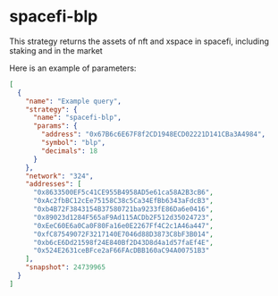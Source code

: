 # spacefi-blp

This strategy returns the assets of nft and xspace in spacefi, including staking and in the market

Here is an example of parameters:

```json
[
  {
    "name": "Example query",
    "strategy": {
      "name": "spacefi-blp",
      "params": {
        "address": "0x67B6c6E67F8f2CD1948ECD02221D141CBa3A4984",
        "symbol": "blp",
        "decimals": 18
      }
    },
    "network": "324",
    "addresses": [
      "0x8633500EF5c41CE955B4958AD5e61ca58A2B3cB6",
      "0xAc2fbBC12cEe75158C38c5Ca34EfBb6343aFdcB3",
      "0xb4B72F3843154B37580721ba9233fE86Da6e0416",
      "0x89023d1284F565aF9Ad115ACDb2F512d35024723",
      "0xEeC60E6a0Ca0F80Fa16e0E2267Ff4C2c1A46a447",
      "0xfC87549072F3217140E7046d88D3873C8bF3B014",
      "0xb6cE6Dd21598f24E840Bf2D43D8d4a1d57faEf4E",
      "0x524E2631ceBFce2aF66FAcDBB160aC94A00751B3"
    ],
    "snapshot": 24739965
  }
]
```
